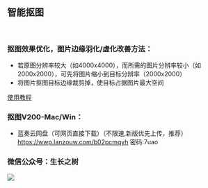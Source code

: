 
## 智能抠图
<!-- <right>20220112</right> -->
<br>

### <green>抠图效果优化，图片边缘羽化/虚化改善方法：
- 若原图分辨率较大（如4000x4000），而所需的图片分辨率较小（如2000x2000），可先将图片缩小到目标分辨率（2000x2000）
- 将图片抠图目标边缘裁剪掉，使目标占据图片最大空间


[使用教程](https://jasonmin.github.io/newsky/out/tutor/remove/index)

### 抠图V200-Mac/Win：
<!-- - 微云（不限速）
链接：https://share.weiyun.com/7joiQ4J6 密码：uhei4g -->
- 蓝奏云网盘（可网页直接下载）（不限速,新版优先上传，推荐）
https://wwp.lanzouw.com/b02pcmqyh  密码:7uao
<!-- - 百度网盘
https://pan.baidu.com/s/12Gf586UL4qPty6HAsRABlg 密码: d6ef -->


### 微信公众号：生长之树
![](https://jasonmin.github.io/newsky/assets/qrcode_for.jpg)

<head>
    <link rel="stylesheet" type="text/css" href="../style/style.css">
</head>

<!-- ### 版本记录：
- 1.30.20220829：支持自选导出目录 -->

<!-- ### <green>推荐
- 精心收集的海量图书，近1万6千本，价格：19.7，不便上架，欲购欢迎联络     
书籍目录查看链接: https://pan.baidu.com/s/1Vk768HhVEhPVCIHQQa5TlA 提取码: chmj     -->
<!-- - 各大音乐vip下载音乐格式批量解码转mp3，便于长久保存，随处可播，支持ncm，qmc，kgm 等等      
链接: https://item.taobao.com/item.htm?id=675399145206 -->
